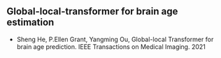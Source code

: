## Global-local-transformer for brain age estimation
- Sheng He, P.Ellen Grant, Yangming Ou, Global-local Transformer for brain age prediction. IEEE Transactions on Medical Imaging. 2021


